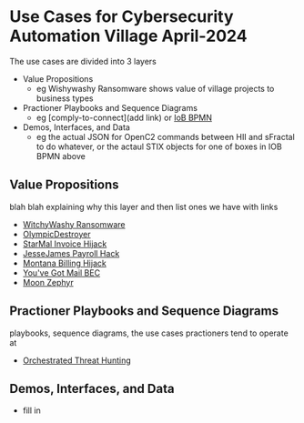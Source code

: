 # Use Cases for Cybersecurity Automation Village April-2024
The use cases are divided into 3 layers
* Value Propositions
   - eg Wishywashy Ransomware shows value of village projects to business types
* Practioner Playbooks and Sequence Diagrams
   - eg [comply-to-connect](add link) or [IoB BPMN](../Prep1/SweatEquity/APL/CASP_BeforeEvent.png)
* Demos, Interfaces, and Data
   - eg the actual JSON for OpenC2 commands between HII and sFractal to do whatever, or the actaul STIX objects for one of boxes in IOB BPMN above

## Value Propositions
blah blah explaining why this layer and then list ones we have with links

* [WitchyWashy Ransomware](./ValuePropositions/WitchyWashy)
* [OlympicDestroyer](./ValuePropositions/OlympicDestroyer.md)
* [StarMal Invoice Hijack](./ValuePropositions/StarMal) 
* [JesseJames Payroll Hack](./ValuePropositions/JesseJames)
* [Montana Billing Hijack](./ValuePropositions/Montana)   
* [You've Got Mail BEC](./ValuePropositions/YouveGotMail)
* [Moon Zephyr](./ValuePropositions/Moonzephyr)

## Practioner Playbooks and Sequence Diagrams
playbooks, sequence diagrams, the use cases practioners tend to operate at 

* [Orchestrated Threat Hunting](./PractitionerUseCases/OrchestratedHunt)

## Demos, Interfaces, and Data
* fill in
